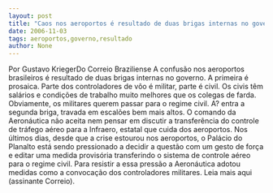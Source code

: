 ```yaml
---
layout: post
title: "Caos nos aeroportos é resultado de duas brigas internas no governo"
date: 2006-11-03
tags: aeroportos,governo,resultado
author: None
---
```

Por Gustavo KriegerDo Correio Braziliense
A confusão nos aeroportos brasileiros é resultado de duas brigas internas no governo. A primeira é prosaica. Parte dos controladores de vôo é militar, parte é civil. Os civis têm salários e condições de trabalho muito melhores que os colegas de farda. 
Obviamente, os militares querem passar para o regime civil. A? entra a segunda briga, travada em escalões bem mais altos. O comando da Aeronáutica não aceita nem pensar em discutir a transferência do controle de tráfego aéreo para a Infraero, estatal que cuida dos aeroportos. Nos últimos dias, desde que a crise estourou nos aeroportos, o Palácio do Planalto está sendo pressionado a decidir a questão com um gesto de força e editar uma medida provisória transferindo o sistema de controle aéreo para o regime civil. Para resistir a essa pressão a Aeronáutica adotou medidas como a convocação dos controladores militares. 
Leia mais aqui (assinante Correio). 